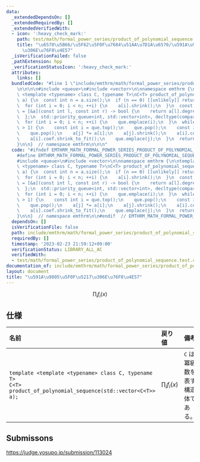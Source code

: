```yaml
---
data:
  _extendedDependsOn: []
  _extendedRequiredBy: []
  _extendedVerifiedWith:
  - icon: ':heavy_check_mark:'
    path: test/math/formal_power_series/product_of_polynomial_sequence.test.cpp
    title: "\u6570\u5B66/\u5F62\u5F0F\u7684\u51AA\u7D1A\u6570/\u591A\u9805\u5F0F\u5217\
      \u306E\u76F8\u4E57"
  _isVerificationFailed: false
  _pathExtension: hpp
  _verificationStatusIcon: ':heavy_check_mark:'
  attributes:
    links: []
  bundledCode: "#line 1 \"include/emthrm/math/formal_power_series/product_of_polynomial_sequence.hpp\"\
    \n\n\n\n#include <queue>\n#include <vector>\n\nnamespace emthrm {\n\ntemplate\
    \ <template <typename> class C, typename T>\nC<T> product_of_polynomial_sequence(std::vector<C<T>>\
    \ a) {\n  const int n = a.size();\n  if (n == 0) [[unlikely]] return C<T>{1};\n\
    \  for (int i = 0; i < n; ++i) {\n    a[i].shrink();\n  }\n  const auto compare\
    \ = [&a](const int l, const int r) -> bool {\n    return a[l].degree() > a[r].degree();\n\
    \  };\n  std::priority_queue<int, std::vector<int>, decltype(compare)> que(compare);\n\
    \  for (int i = 0; i < n; ++i) {\n    que.emplace(i);\n  }\n  while (que.size()\
    \ > 1) {\n    const int i = que.top();\n    que.pop();\n    const int j = que.top();\n\
    \    que.pop();\n    a[j] *= a[i];\n    a[j].shrink();\n    a[i].coef.clear();\n\
    \    a[i].coef.shrink_to_fit();\n    que.emplace(j);\n  }\n  return a[que.top()];\n\
    }\n\n}  // namespace emthrm\n\n\n"
  code: "#ifndef EMTHRM_MATH_FORMAL_POWER_SERIES_PRODUCT_OF_POLYNOMIAL_SEQUENCE_HPP_\n\
    #define EMTHRM_MATH_FORMAL_POWER_SERIES_PRODUCT_OF_POLYNOMIAL_SEQUENCE_HPP_\n\n\
    #include <queue>\n#include <vector>\n\nnamespace emthrm {\n\ntemplate <template\
    \ <typename> class C, typename T>\nC<T> product_of_polynomial_sequence(std::vector<C<T>>\
    \ a) {\n  const int n = a.size();\n  if (n == 0) [[unlikely]] return C<T>{1};\n\
    \  for (int i = 0; i < n; ++i) {\n    a[i].shrink();\n  }\n  const auto compare\
    \ = [&a](const int l, const int r) -> bool {\n    return a[l].degree() > a[r].degree();\n\
    \  };\n  std::priority_queue<int, std::vector<int>, decltype(compare)> que(compare);\n\
    \  for (int i = 0; i < n; ++i) {\n    que.emplace(i);\n  }\n  while (que.size()\
    \ > 1) {\n    const int i = que.top();\n    que.pop();\n    const int j = que.top();\n\
    \    que.pop();\n    a[j] *= a[i];\n    a[j].shrink();\n    a[i].coef.clear();\n\
    \    a[i].coef.shrink_to_fit();\n    que.emplace(j);\n  }\n  return a[que.top()];\n\
    }\n\n}  // namespace emthrm\n\n#endif  // EMTHRM_MATH_FORMAL_POWER_SERIES_PRODUCT_OF_POLYNOMIAL_SEQUENCE_HPP_\n"
  dependsOn: []
  isVerificationFile: false
  path: include/emthrm/math/formal_power_series/product_of_polynomial_sequence.hpp
  requiredBy: []
  timestamp: '2023-02-23 21:59:12+09:00'
  verificationStatus: LIBRARY_ALL_AC
  verifiedWith:
  - test/math/formal_power_series/product_of_polynomial_sequence.test.cpp
documentation_of: include/emthrm/math/formal_power_series/product_of_polynomial_sequence.hpp
layout: document
title: "\u591A\u9805\u5F0F\u5217\u306E\u76F8\u4E57"
---
```


$$
  \prod_i f_i(x)
$$


## 仕様

|名前|戻り値|備考|
|:--|:--|:--|
|`template <template <typename> class C, typename T>`<br>`C<T> product_of_polynomial_sequence(std::vector<C<T>> a);`|$\prod_i f_i(x)$|`C` は冪級数を表す構造体である。|


## Submissons

https://judge.yosupo.jp/submission/113024
